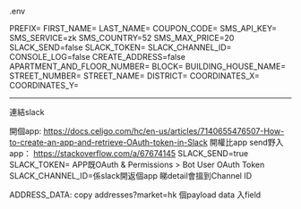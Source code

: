 .env

PREFIX=
FIRST_NAME=
LAST_NAME=
COUPON_CODE=
SMS_API_KEY=
SMS_SERVICE=zk
SMS_COUNTRY=52
SMS_MAX_PRICE=20
SLACK_SEND=false
SLACK_TOKEN=
SLACK_CHANNEL_ID=
CONSOLE_LOG=false
CREATE_ADDRESS=false
APARTMENT_AND_FLOOR_NUMBER=
BLOCK=
BUILDING_HOUSE_NAME=
STREET_NUMBER=
STREET_NAME=
DISTRICT=
COORDINATES_X=
COORDINATES_Y=

---------------------------------

連結slack

開個app: https://docs.celigo.com/hc/en-us/articles/7140655476507-How-to-create-an-app-and-retrieve-OAuth-token-in-Slack
開權比app send野入app： https://stackoverflow.com/a/67674145
SLACK_SEND=true
SLACK_TOKEN= APP既OAuth & Permissions > Bot User OAuth Token
SLACK_CHANNEL_ID=係slack開返個app 睇detail會搵到Channel ID

ADDRESS_DATA: copy addresses?market=hk 個payload data 入field
